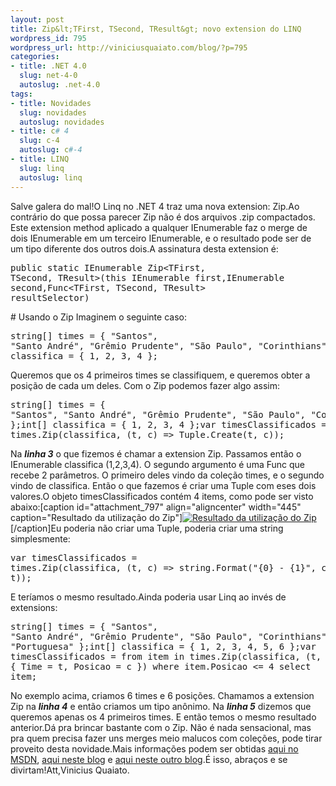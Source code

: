 ```yaml
--- 
layout: post
title: Zip&lt;TFirst, TSecond, TResult&gt; novo extension do LINQ
wordpress_id: 795
wordpress_url: http://viniciusquaiato.com/blog/?p=795
categories: 
- title: .NET 4.0
  slug: net-4-0
  autoslug: .net-4.0
tags: 
- title: Novidades
  slug: novidades
  autoslug: novidades
- title: c# 4
  slug: c-4
  autoslug: c#-4
- title: LINQ
  slug: linq
  autoslug: linq
---
```

Salve galera do mal!O Linq no .NET 4 traz uma nova extension: Zip.Ao contrário do que possa parecer Zip não é dos arquivos .zip compactados. Este extension method aplicado a qualquer IEnumerable<t> faz o merge de dois IEnumerable em um terceiro IEnumerable, e o resultado pode ser de um tipo diferente dos outros dois.A assinatura desta extension é:<pre lang="csharp">public static IEnumerable<tresult> Zip<TFirst, TSecond, TResult>(this IEnumerable<tfirst> first,IEnumerable<tsecond> second,Func<TFirst, TSecond, TResult> resultSelector)</tsecond></tfirst></tresult></pre># Usando o Zip
Imaginem o seguinte caso:<pre lang="csharp">string[] times = { "Santos", "Santo André", "Grêmio Prudente", "São Paulo", "Corinthians" };int[] classifica = { 1, 2, 3, 4 };</pre>Queremos que os 4 primeiros times se classifiquem, e queremos obter a posição de cada um deles. Com o Zip podemos fazer algo assim:<pre lang="csharp" line="1">string[] times = { "Santos", "Santo André", "Grêmio Prudente", "São Paulo", "Corinthians" };int[] classifica = { 1, 2, 3, 4 };var timesClassificados = times.Zip(classifica, (t, c) => Tuple.Create(t, c));</pre>Na **_linha 3_** o que fizemos é chamar a extension Zip. Passamos então o IEnumerable classifica (1,2,3,4). O segundo argumento é uma Func que recebe 2 parâmetros. O primeiro deles vindo da coleção times, e o segundo vindo de classifica. Então o que fazemos é criar uma Tuple com eses dois valores.O objeto timesClassificados contém 4 items, como pode ser visto abaixo:[caption id="attachment_797" align="aligncenter" width="445" caption="Resultado da utilização do Zip"][![Resultado da utilização do Zip](http://viniciusquaiato.com/blog/wp-content/uploads/2010/03/Resultado1.jpg "Resultado da utilização do Zip")](http://viniciusquaiato.com/blog/wp-content/uploads/2010/03/Resultado1.jpg)[/caption]Eu poderia não criar uma Tuple, poderia criar uma string simplesmente:<pre lang="csharp">var timesClassificados = times.Zip(classifica, (t, c) => string.Format("{0} - {1}", c, t));</pre>E teríamos o mesmo resultado.Ainda poderia usar Linq ao invés de extensions:<pre lang="csharp" line="1">string[] times = { "Santos", "Santo André", "Grêmio Prudente", "São Paulo", "Corinthians", "Portuguesa" };int[] classifica = { 1, 2, 3, 4, 5, 6 };var timesClassificados = from item in times.Zip(classifica, (t, c) => new { Time = t, Posicao = c })                         where item.Posicao <= 4                         select item;</pre>No exemplo acima, criamos 6 times e 6 posições. Chamamos a extension Zip na _**linha 4**_ e então criamos um tipo anônimo. Na _**linha 5**_ dizemos que queremos apenas os 4 primeiros times. E então temos o mesmo resultado anterior.Dá pra brincar bastante com o Zip. Não é nada sensacional, mas pra quem precisa fazer uns merges meio malucos com coleções, pode tirar proveito desta novidade.Mais informações podem ser obtidas [aqui no MSDN](http://msdn.microsoft.com/en-us/library/dd267698(VS.100).aspx), [aqui neste blog](http://bartdesmet.net/blogs/bart/archive/2008/11/03/c-4-0-feature-focus-part-3-intermezzo-linq-s-new-zip-operator.aspx) e [aqui neste outro blog](http://weblogs.thinktecture.com/cnagel/2010/02/linq-with-net-4-zip.html).É isso, abraços e se divirtam!Att,Vinicius Quaiato.</t>
